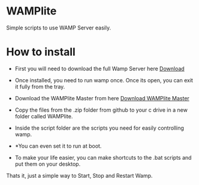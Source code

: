 # WAMPlite
Simple scripts to use WAMP Server easily. 

# How to install
* First you will need to download the full Wamp Server here [Download](https://netcologne.dl.sourceforge.net/project/wampserver/WampServer%203/WampServer%203.0.0/Updates/wampserver3_x86_x64_update3.2.9.exe)

* Once installed, you need to run wamp once. Once its open, you can exit it fully from the tray. 

* Download the WAMPlite Master from here [Download WAMPlite Master](https://github.com/PandazLAB/WAMPLite/archive/refs/heads/main.zip)

* Copy the files from the .zip folder from github to your c drive in a new folder called WAMPlite.

* Inside the script folder are the scripts you need for easily controlling wamp.

* *You can even set it to run at boot.

* To make your life easier, you can make shortcuts to the .bat scripts and put them on your desktop. 

Thats it, just a simple way to Start, Stop and Restart Wamp. 
